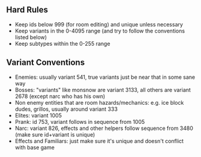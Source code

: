 ## Hard Rules
  - Keep ids below 999 (for room editing) and unique unless necessary
  - Keep variants in the 0-4095 range (and try to follow the conventions listed below)
  - Keep subtypes within the 0-255 range

## Variant Conventions
  - Enemies: usually variant 541, true variants just be near that in some sane way
  - Bosses: "variants" like monsnow are variant 3133, all others are variant 2678 (except narc who has his own)
  - Non enemy entities that are room hazards/mechanics: e.g. ice block dudes, grillos, usually around variant 333
  - Elites: variant 1005
  - Prank: id 753, variant follows in sequence from 1005
  - Narc: variant 826, effects and other helpers follow sequence from 3480 (make sure id+variant is unique)
  - Effects and Familiars: just make sure it's unique and doesn't conflict with base game